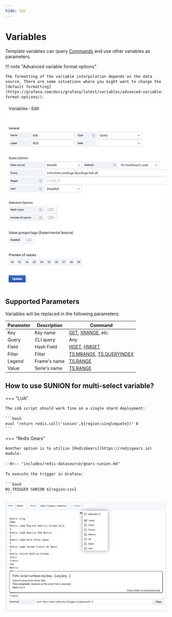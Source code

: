 ```yaml
---
hide: toc
---
```


# Variables

Template variables can query [Commands](commands.md) and use other variables as parameters.

!!! note "Advanced variable format options"

    The formatting of the variable interpolation depends on the data source. There are some situations where you might want to change the [default formatting](https://grafana.com/docs/grafana/latest/variables/advanced-variable-format-options/).

![Variables](../images/redis-datasource/variables.png)

## Supported Parameters

Variables will be replaced in the following parameters:

| Parameter | Description  | Command                                                                                        |
| --------- | ------------ | ---------------------------------------------------------------------------------------------- |
| Key       | Key name     | [GET](redis/GET.md), [XRANGE](redis/XRANGE.md), etc.                                           |
| Query     | CLI query    | Any                                                                                            |
| Field     | Hash Field   | [HGET](redis/HGET.md), [HMGET](redis/HMGET.md)                                                 |
| Filter    | Filter       | [TS.MRANGE](redis-timeseries/TS-MRANGE.md), [TS.QUERYINDEX](redis-timeseries/TS-QUERYINDEX.md) |
| Legend    | Frame's name | [TS.RANGE](redis-timeseries/TS-RANGE.md)                                                       |
| Value     | Serie's name | [TS.RANGE](redis-timeseries/TS-RANGE.md)                                                       |

## How to use SUNION for multi-select variable?

=== "LUA"

    The LUA script should work fine on a single shard deployment:

    ```bash
    eval "return redis.call('sunion',${region:singlequote})" 0
    ```

=== "Redis Gears"

    Another option is to utilize [RedisGears](https://redisgears.io) module:

    --8<-- "includes/redis-datasource/gears-sunion.md"

    To execute the trigger in Grafana:

    ```bash
    RG.TRIGGER SUNION ${region:csv}
    ```

![SUNION Example](../images/redis-datasource/variables-example.png)
